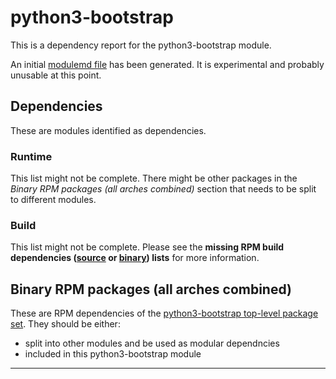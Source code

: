 # python3-bootstrap
This is a dependency report for the python3-bootstrap module.

An initial [modulemd file](python3-bootstrap.yaml) has been generated. It is experimental and probably unusable at this point.
## Dependencies
These are modules identified as dependencies.
### Runtime
This list might not be complete. There might be other packages in the *Binary RPM packages (all arches combined)* section that needs to be split to different modules.
### Build
This list might not be complete.
Please see the **missing RPM build dependencies ([source](all/missing-buildtime-source-packages-short.txt) or [binary](all/missing-buildtime-binary-packages-short.txt)) lists** for more information.
## Binary RPM packages (all arches combined)
These are RPM dependencies of the [python3-bootstrap top-level package set](python3-bootstrap.csv). They should be either:
* split into other modules and be used as modular dependncies
* included in this python3-bootstrap module
------
